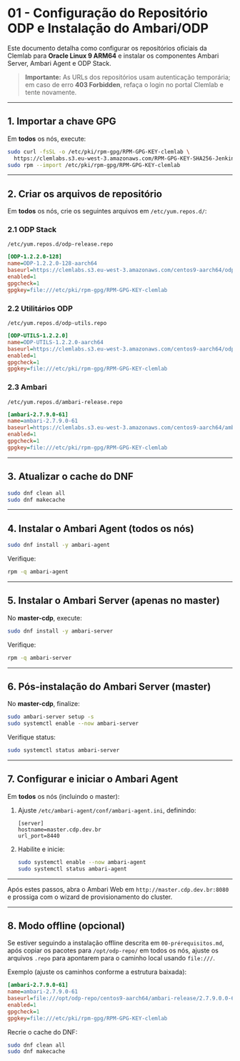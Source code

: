 # 01 -  Configuração do Repositório ODP e Instalação do Ambari/ODP

Este documento detalha como configurar os repositórios oficiais da Clemlab para **Oracle Linux 9 ARM64** e instalar os componentes Ambari Server, Ambari Agent e ODP Stack.

> **Importante:** As URLs dos repositórios usam autenticação temporária; em caso de erro **403 Forbidden**, refaça o login no portal Clemlab e tente novamente.

***

## 1. Importar a chave GPG

Em **todos** os nós, execute:

```bash
sudo curl -fsSL -o /etc/pki/rpm-gpg/RPM-GPG-KEY-clemlab \
  https://clemlabs.s3.eu-west-3.amazonaws.com/RPM-GPG-KEY-SHA256-Jenkins
sudo rpm --import /etc/pki/rpm-gpg/RPM-GPG-KEY-clemlab
```

***

## 2. Criar os arquivos de repositório

Em **todos** os nós, crie os seguintes arquivos em `/etc/yum.repos.d/`:

### 2.1 ODP Stack

`/etc/yum.repos.d/odp-release.repo`

```ini
[ODP-1.2.2.0-128]
name=ODP-1.2.2.0-128-aarch64
baseurl=https://clemlabs.s3.eu-west-3.amazonaws.com/centos9-aarch64/odp-release/1.2.2.0-128/rpms/
enabled=1
gpgcheck=1
gpgkey=file:///etc/pki/rpm-gpg/RPM-GPG-KEY-clemlab
```

### 2.2 Utilitários ODP

`/etc/yum.repos.d/odp-utils.repo`

```ini
[ODP-UTILS-1.2.2.0]
name=ODP-UTILS-1.2.2.0-aarch64
baseurl=https://clemlabs.s3.eu-west-3.amazonaws.com/centos9-aarch64/odp-utils/1.2.2.0/rpms/
enabled=1
gpgcheck=1
gpgkey=file:///etc/pki/rpm-gpg/RPM-GPG-KEY-clemlab
```

### 2.3 Ambari

`/etc/yum.repos.d/ambari-release.repo`

```ini
[ambari-2.7.9.0-61]
name=ambari-2.7.9.0-61
baseurl=https://clemlabs.s3.eu-west-3.amazonaws.com/centos9-aarch64/ambari-release/2.7.9.0.0-61/rpms/
enabled=1
gpgcheck=1
gpgkey=file:///etc/pki/rpm-gpg/RPM-GPG-KEY-clemlab
```

***

## 3. Atualizar o cache do DNF

```bash
sudo dnf clean all
sudo dnf makecache
```

***

## 4. Instalar o Ambari Agent (todos os nós)

```bash
sudo dnf install -y ambari-agent
```

Verifique:

```bash
rpm -q ambari-agent
```

***

## 5. Instalar o Ambari Server (apenas no master)

No **master-cdp**, execute:

```bash
sudo dnf install -y ambari-server
```

Verifique:

```bash
rpm -q ambari-server
```
***

## 6. Pós-instalação do Ambari Server (master)

No **master-cdp**, finalize:

```bash
sudo ambari-server setup -s
sudo systemctl enable --now ambari-server
```

Verifique status:

```bash
sudo systemctl status ambari-server
```

***

## 7. Configurar e iniciar o Ambari Agent

Em **todos** os nós (incluindo o master):

1. Ajuste `/etc/ambari-agent/conf/ambari-agent.ini`, definindo:
   ```
   [server]
   hostname=master.cdp.dev.br
   url_port=8440
   ```
2. Habilite e inicie:
   ```bash
   sudo systemctl enable --now ambari-agent
   sudo systemctl status ambari-agent
   ```

***

Após estes passos, abra o Ambari Web em `http://master.cdp.dev.br:8080` e prossiga com o wizard de provisionamento do cluster.

***

## 8. Modo offline (opcional)

Se estiver seguindo a instalação offline descrita em `00-prérequisitos.md`, após copiar os pacotes para `/opt/odp-repo/` em todos os nós, ajuste os arquivos `.repo` para apontarem para o caminho local usando `file:///`.

Exemplo (ajuste os caminhos conforme a estrutura baixada):

```ini
[ambari-2.7.9.0-61]
name=ambari-2.7.9.0-61
baseurl=file:///opt/odp-repo/centos9-aarch64/ambari-release/2.7.9.0.0-61/rpms/
enabled=1
gpgcheck=1
gpgkey=file:///etc/pki/rpm-gpg/RPM-GPG-KEY-clemlab
```

Recrie o cache do DNF:

```bash
sudo dnf clean all
sudo dnf makecache
```
